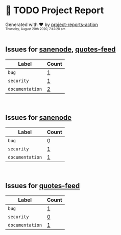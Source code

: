 # :crystal_ball: TODO Project Report  
  
Generated with :heart: by [project-reports-action](https://github.com/bryanmacfarlane/project-reports-action)  
<sub><sup>Thursday, August 20th 2020, 7:47:20 am</sup></sub>  
  &nbsp;  
## Issues for [sanenode](https://github.com/bryanmacfarlane/sanenode), [quotes-feed](https://github.com/bryanmacfarlane/quotes-feed)
| Label           | Count                                         |
| --------------- | --------------------------------------------- |
| `bug`           | [1](./issues-bug-1597938450.045.md)           |
| `security`      | [1](./issues-security-1597938450.045.md)      |
| `documentation` | [2](./issues-documentation-1597938450.045.md) |
&nbsp;  
## Issues for [sanenode](https://github.com/bryanmacfarlane/sanenode)
| Label           | Count                                         |
| --------------- | --------------------------------------------- |
| `bug`           | [0](./issues-bug-1597938450.051.md)           |
| `security`      | [1](./issues-security-1597938450.051.md)      |
| `documentation` | [1](./issues-documentation-1597938450.051.md) |
&nbsp;  
## Issues for [quotes-feed](https://github.com/bryanmacfarlane/quotes-feed)
| Label           | Count                                         |
| --------------- | --------------------------------------------- |
| `bug`           | [1](./issues-bug-1597938450.055.md)           |
| `security`      | [0](./issues-security-1597938450.055.md)      |
| `documentation` | [1](./issues-documentation-1597938450.055.md) |

